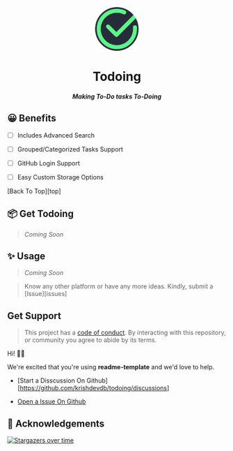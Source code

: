 <div align="center" id="top">
  <img height="100" src="https://github.com/krishdevdb/todoing/raw/main/Todoing.png">
  <br><h1>Todoing</h1><h5>Making To-Do tasks To-Doing</h5>
</div>

## 😀 Benefits

- [ ] Includes Advanced Search

- [ ] Grouped/Categorized Tasks Support

- [ ] GitHub Login Support

- [ ] Easy Custom Storage Options

[Back To Top][top]

## 📦 Get Todoing

> *Coming Soon*

## ✨ Usage 

> *Coming Soon*

> Know any other platform or have any more ideas. Kindly, submit a [Issue][issues]

## Get Support

> This project has a [code of conduct](https://github.com/krishdevdb/todoing/blob/main/.github/code_of_conduct.md).
> By interacting with this repository, or community you agree to
> abide by its terms.

Hi! 👋🏻

We're excited that you're using **readme-template** and we'd love to help.

*   [Start a Disscussion On Github][https://github.com/krishdevdb/todoing/discussions]

*   [Open a Issue On Github](https://github.com/krishdevdb/todoing/issues)

## 🌟 Acknowledgements

[![Stargazers over time](https://starchart.cc/krishdevdb/todoing.svg)](https://starchart.cc/krishdevdb/todoing)
